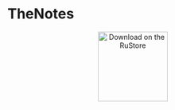 # TheNotes



<p align="center">
  <a href="https://www.rustore.ru/catalog/app/com.example.TheNotes">
    <img alt="Download on the RuStore" title="RuStore" src="https://www.rustore.ru/help/icons/logo-monochrome-dark.png" width="140">
  </a>
</p>
  
